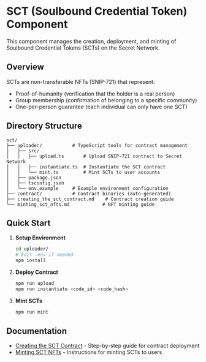 # SCT (Soulbound Credential Token) Component

This component manages the creation, deployment, and minting of Soulbound Credential Tokens (SCTs) on the Secret Network.

## Overview

SCTs are non-transferable NFTs (SNIP-721) that represent:
- Proof-of-humanity (verification that the holder is a real person)
- Group membership (confirmation of belonging to a specific community)
- One-per-person guarantee (each individual can only have one SCT)

## Directory Structure

```
sct/
├── uploader/           # TypeScript tools for contract management
│   ├── src/
│   │   ├── upload.ts       # Upload SNIP-721 contract to Secret Network
│   │   ├── instantiate.ts  # Instantiate the SCT contract
│   │   └── mint.ts         # Mint SCTs to user accounts
│   ├── package.json
│   ├── tsconfig.json
│   └── env.example     # Example environment configuration
├── contract/           # Contract binaries (auto-generated)
├── creating_the_sct_contract.md    # Contract creation guide
└── minting_sct_nfts.md            # NFT minting guide
```

## Quick Start

1. **Setup Environment**
   ```bash
   cd uploader/
   # Edit .env if needed
   npm install
   ```

2. **Deploy Contract**
   ```bash
   npm run upload
   npm run instantiate <code_id> <code_hash>
   ```

3. **Mint SCTs**
   ```bash
   npm run mint
   ```

## Documentation

- [Creating the SCT Contract](./creating_the_sct_contract.md) - Step-by-step guide for contract deployment
- [Minting SCT NFTs](./minting_sct_nfts.md) - Instructions for minting SCTs to users

